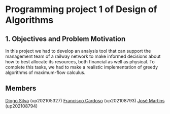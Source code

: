 # Programming project 1 of Design of Algorithms

## 1. Objectives and Problem Motivation

In this project we had to develop an analysis tool that can support
the management team of a railway network to make informed decisions
about how to best allocate its resources, both financial as well as
physical. To complete this tasks, we had to make a realistic implementation
of greedy algorithms of maximum-flow calculus. 

## Members

[Diogo Silva](https://github.com/DiogoAlexandreOliveiraDaSilva) (up202105327) 
[Francisco Cardoso](https://github.com/FranciscoCardoso913) (up202108793)
[José Martins](https://github.com/ZeAntonioM) (up202108794)